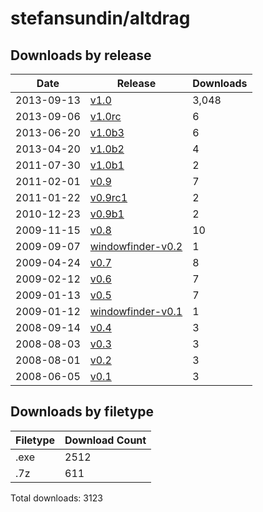 # stefansundin/altdrag

## Downloads by release

Date       | Release | Downloads
---------- | ------- | ---------
2013-09-13 | [v1.0](v1.0) | 3,048
2013-09-06 | [v1.0rc](v1.0rc) | 6
2013-06-20 | [v1.0b3](v1.0b3) | 6
2013-04-20 | [v1.0b2](v1.0b2) | 4
2011-07-30 | [v1.0b1](v1.0b1) | 2
2011-02-01 | [v0.9](v0.9) | 7
2011-01-22 | [v0.9rc1](v0.9rc1) | 2
2010-12-23 | [v0.9b1](v0.9b1) | 2
2009-11-15 | [v0.8](v0.8) | 10
2009-09-07 | [windowfinder-v0.2](windowfinder-v0.2) | 1
2009-04-24 | [v0.7](v0.7) | 8
2009-02-12 | [v0.6](v0.6) | 7
2009-01-13 | [v0.5](v0.5) | 7
2009-01-12 | [windowfinder-v0.1](windowfinder-v0.1) | 1
2008-09-14 | [v0.4](v0.4) | 3
2008-08-03 | [v0.3](v0.3) | 3
2008-08-01 | [v0.2](v0.2) | 3
2008-06-05 | [v0.1](v0.1) | 3

## Downloads by filetype

Filetype | Download Count
-------- | --------------
.exe | 2512
.7z | 611

Total downloads: 3123

